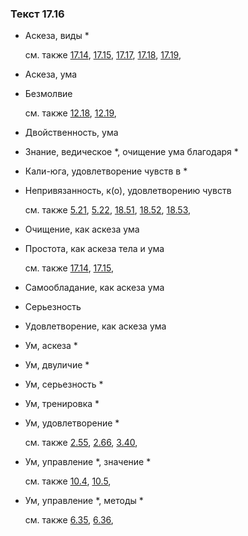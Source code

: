 ### Текст 17.16
	
- Аскеза, виды *

	см. также  [17.14](../17/1714.md),  [17.15](../17/1715.md),  [17.17](../17/1717.md),  [17.18](../17/1718.md),  [17.19](../17/1719.md), 
	
- Аскеза, ума

	
- Безмолвие

	см. также  [12.18](../12/1218.md),  [12.19](../12/1219.md), 
	
- Двойственность, ума

	
- Знание, ведическое *, очищение ума благодаря *

	
- Кали-юга, удовлетворение чувств в *

	
- Непривязанность, к(о), удовлетворению чувств

	см. также  [5.21](../05/0521.md),  [5.22](../05/0522.md),  [18.51](../18/1851.md),  [18.52](../18/1852.md),  [18.53](../18/1853.md), 
	
- Очищение, как аскеза ума

	
- Простота, как аскеза тела и ума

	см. также  [17.14](../17/1714.md),  [17.15](../17/1715.md), 
	
- Самообладание, как аскеза ума

	
- Серьезность

	
- Удовлетворение, как аскеза ума

	
- Ум, аскеза *

	
- Ум, двуличие *

	
- Ум, серьезность *

	
- Ум, тренировка *

	
- Ум, удовлетворение *

	см. также  [2.55](../02/0255.md),  [2.66](../02/0266.md),  [3.40](../03/0340.md), 
	
- Ум, управление *, значение *

	см. также  [10.4](../10/1004.md),  [10.5](../10/1005.md), 
	
- Ум, управление *, методы *

	см. также  [6.35](../06/0635.md),  [6.36](../06/0636.md), 
